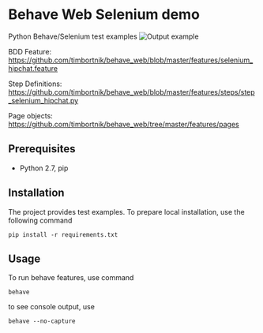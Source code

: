 # Behave Web Selenium demo
Python Behave/Selenium test examples
![Output example](https://github.com/timbortnik/behave_web/blob/master/doc/behave_web.png)

BDD Feature: https://github.com/timbortnik/behave_web/blob/master/features/selenium_hipchat.feature

Step Definitions: https://github.com/timbortnik/behave_web/blob/master/features/steps/step_selenium_hipchat.py

Page objects: https://github.com/timbortnik/behave_web/tree/master/features/pages

## Prerequisites
* Python 2.7, pip

## Installation
The project provides test examples.
To prepare local installation, use the following command

    pip install -r requirements.txt

## Usage
To run behave features, use command

    behave

to see console output, use

    behave --no-capture
